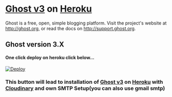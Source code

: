 # [Ghost v3](https://github.com/TryGhost/Ghost) on [Heroku](http://heroku.com)

Ghost is a free, open, simple blogging platform. Visit the project's website at <http://ghost.org>, or read the docs on <http://support.ghost.org>.

## Ghost version 3.X

#### One click deploy on heroku click below...

[![Deploy](https://www.herokucdn.com/deploy/button.svg)](https://heroku.com/deploy)

### This button will lead to installation of [Ghost v3](https://github.com/TryGhost/Ghost) on [Heroku](http://heroku.com) with [Cloudinary](https://cloudinary.com/) and own SMTP Setup(you can also use gmail smtp)
